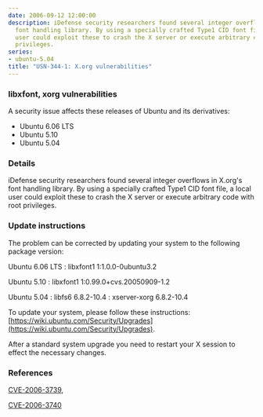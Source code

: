 ```yaml
---
date: 2006-09-12 12:00:00
description: iDefense security researchers found several integer overflows in X.org&#39;s
  font handling library. By using a specially crafted Type1 CID font file, a local
  user could exploit these to crash the X server or execute arbitrary code with root
  privileges.
series:
- ubuntu-5.04
title: "USN-344-1: X.org vulnerabilities"
---
```


### libxfont, xorg vulnerabilities

A security issue affects these releases of Ubuntu and its derivatives:

* Ubuntu 6.06 LTS
* Ubuntu 5.10
* Ubuntu 5.04

### Details

iDefense security researchers found several integer overflows in X.org&#39;s font handling library. By using a specially crafted Type1 CID font file, a local user could exploit these to crash the X server or execute arbitrary code with root privileges.

### Update instructions

The problem can be corrected by updating your system to the following package version:

Ubuntu 6.06 LTS
 : libxfont1 <span>1:1.0.0-0ubuntu3.2</span>

Ubuntu 5.10
 : libxfont1 <span>1:0.99.0+cvs.20050909-1.2</span>

Ubuntu 5.04
 : libfs6 <span>6.8.2-10.4</span>
 : xserver-xorg <span>6.8.2-10.4</span>

To update your system, please follow these instructions: [https://wiki.ubuntu.com/Security/Upgrades](https://wiki.ubuntu.com/Security/Upgrades).

After a standard system upgrade you need to restart your X session to effect the necessary changes.

### References

 [CVE-2006-3739](http://people.ubuntu.com/~ubuntu-security/cve/CVE-2006-3739), 

 [CVE-2006-3740](http://people.ubuntu.com/~ubuntu-security/cve/CVE-2006-3740)

